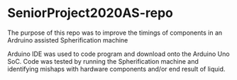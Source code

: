 # SeniorProject2020AS-repo
The purpose of this repo was to improve the timings of components in an Ardruino assisted Spherification machine

Arduino IDE was used to code program and download onto the Arduino Uno SoC. 
Code was tested by running the Spherification machine and identifying mishaps with hardware components and/or end result of liquid.
